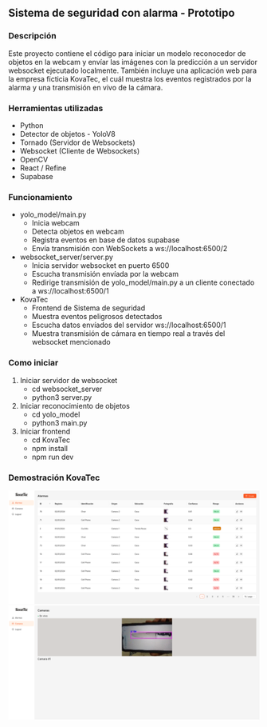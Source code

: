 ## Sistema de seguridad con alarma - Prototipo
### Descripción
Este proyecto contiene el código para iniciar un modelo reconocedor de objetos en la webcam y envíar las imágenes con la predicción a un servidor websocket ejecutado localmente.
También incluye una aplicación web para la empresa ficticia KovaTec, el cuál muestra los eventos registrados por la alarma y una transmisión en vivo de la cámara.


### Herramientas utilizadas
- Python
- Detector de objetos - YoloV8
- Tornado (Servidor de Websockets)
- Websocket (Cliente de Websockets)
- OpenCV
- React / Refine
- Supabase

### Funcionamiento
- yolo_model/main.py
  - Inicia webcam 
  - Detecta objetos en webcam
  - Registra eventos en base de datos supabase
  - Envía transmisión con WebSockets a ws://localhost:6500/2
- websocket_server/server.py
  - Inicia servidor websocket en puerto 6500
  - Escucha transmisión envíada por la webcam
  - Redirige transmisión de yolo_model/main.py a un cliente conectado a ws://localhost:6500/1
- KovaTec
  - Frontend de Sistema de seguridad
  - Muestra eventos peligrosos detectados
  - Escucha datos envíados del servidor ws://localhost:6500/1
  - Muestra transmisión de cámara en tiempo real a través del websocket mencionado

### Como iniciar
1. Iniciar servidor de websocket
   - cd websocket_server
   - python3 server.py
2. Iniciar reconocimiento de objetos
   - cd yolo_model
   - python3 main.py
3. Iniciar frontend
   - cd KovaTec
   - npm install
   - npm run dev

### Demostración KovaTec
![Alt text](demo1.png)
![Alt text](demo2.png)